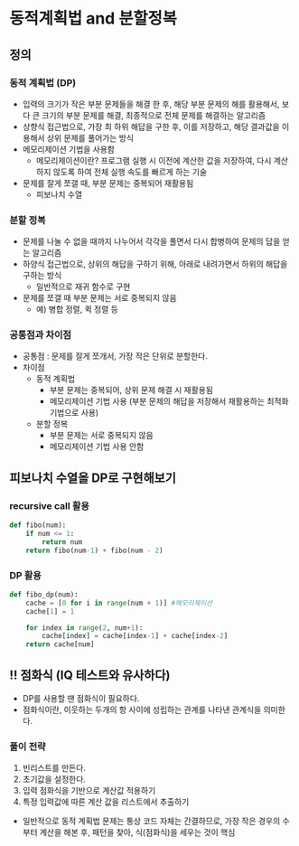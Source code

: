 # 동적계획법 and 분할정복

## 정의
### 동적 계획법 (DP)
- 입력의 크기가 작은 부분 문제들을 해결 한 후, 해당 부분 문제의 해를 활용해서, 보다 큰 크기의 부분 문제를 해결, 최종적으로 전체 문제를 해결하는 알고리즘
- 상향식 접근법으로, 가장 최 하위 해답을 구한 후, 이를 저장하고, 해당 결과값을 이용해서 상위 문제를 풀어가는 방식
- 메모리제이션 기법을 사용함
    - 메모리제이션이란? 프로그램 실행 시 이전에 계산한 값을 저장하여, 다시 계산하지 않도록 하여 전체 실행 속도를 빠르게 하는 기술
- 문제를 잘게 쪼갤 때, 부분 문제는 중복되어 재활용됨
    - 피보나치 수열

### 분할 정복
- 문제를 나눌 수 없을 때까지 나누어서 각각을 풀면서 다시 합병하여 문제의 답을 얻는 알고리즘
- 하양식 접근법으로, 상위의 해답을 구하기 위해, 아래로 내려가면서 하위의 해답을 구하는 방식
    - 일반적으로 재귀 함수로 구현
- 문제를 쪼갤 때 부분 문제는 서로 중복되지 않음
    - 예) 병합 정렬, 퀵 정렬 등

### 공통점과 차이점
- 공통점 : 문제를 잘게 쪼개서, 가장 작은 단위로 분할한다.
- 차이점
    - 동적 계획법
        - 부분 문제는 중복되어, 상위 문제 해결 시 재활용됨
        - 메모리제이션 기법 사용 (부분 문제의 해답을 저장해서 재활용하는 최적화 기법으로 사용)
    - 분할 정복
        - 부분 문제는 서로 중복되지 않음
        - 메모리제이션 기법 사용 안함

## 피보나치 수열을 DP로 구현해보기
### recursive call 활용
~~~python
def fibo(num):
    if num <= 1:
        return num
    return fibo(num-1) + fibo(num - 2)
~~~

### DP 활용
~~~python
def fibo_dp(num):
    cache = [0 for i in range(num + 1)] #메모리제이션
    cache[1] = 1

    for index in range(2, num+1):
        cache[index] = cache[index-1] + cache[index-2]
    return cache[num]
~~~

## ‼️ 점화식 (IQ 테스트와 유사하다)
- DP를 사용할 땐 점화식이 필요하다.
- 점화식이란, 이웃하는 두개의 항 사이에 성립하는 관계를 나타낸 관계식을 의미한다.

### 풀이 전략
1. 빈리스트를 만든다.
2. 초기값을 설정한다.
3. 입력 점화식을 기반으로 계산값 적용하기
4. 특정 입력값에 따른 계산 값을 리스트에서 추출하기
- 일반적으로 동적 계획법 문제는 통상 코드 자체는 간결하므로, 가장 작은 경우의 수부터 계산을 해본 후, 패턴을 찾아, 식(점화식)을 세우는 것이 핵심